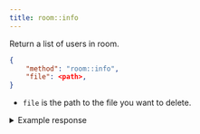```yaml
---
title: room::info
---
```


Return a list of users in room.

```json
{
    "method": "room::info",
    "file": <path>,
}
```

- `file` is the path to the file you want to delete.

<details>
<summary>Example response</summary>

```json
{
    "method": "room::info",
    "clients": [{
          "username": <string>,
          "path": <string>,
          "point": <number>,
          "region_beg": <number>,
          "region_end": <number>,
          "color_cursor": <color>,
          "color_region": <color>,
      },
      ...
    ],
    "status": "success",
}
```

</details>

